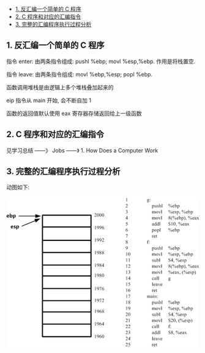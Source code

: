 
<!-- @import "[TOC]" {cmd="toc" depthFrom=1 depthTo=6 orderedList=false} -->

<!-- code_chunk_output -->

- [1. 反汇编一个简单的 C 程序](#1-反汇编一个简单的-c-程序)
- [2. C 程序和对应的汇编指令](#2-c-程序和对应的汇编指令)
- [3. 完整的汇编程序执行过程分析](#3-完整的汇编程序执行过程分析)

<!-- /code_chunk_output -->

## 1. 反汇编一个简单的 C 程序

指令 enter: 由两条指令组成: pushl %ebp; movl %esp,%ebp. 作用是将栈置空.

指令 leave: 由两条指令组成: movl %ebp,%esp; popl %ebp.

函数调用堆栈是由逻辑上多个堆栈叠加起来的

eip 指令从 main 开始, 会不断自加 1

函数的返回值默认使用 eax 寄存器存储返回给上一级函数

## 2. C 程序和对应的汇编指令

见学习总结 ——》 Jobs ——》 1. How Does a Computer Work

## 3. 完整的汇编程序执行过程分析

动图如下:

![执行过程演示](images/10.gif)